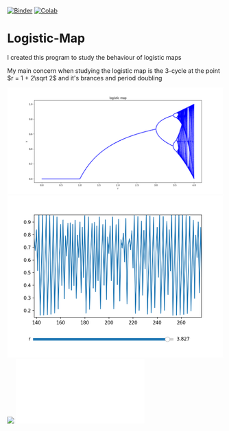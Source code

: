 [![Binder](https://mybinder.org/badge_logo.svg)](https://mybinder.org/v2/gh/ritamsaha00/Logistic-Map/HEAD)  [![Colab](https://colab.research.google.com/assets/colab-badge.svg)](https://colab.research.google.com/github/ritamsaha00/Logistic-Map/blob/main/logistic.ipynb)

# Logistic-Map
I created this program to study the behaviour of logistic maps

My main concern when studying the logistic map is the 3-cycle at the point $r = 1 + 2\sqrt 2$ and it's brances and period doubling

![](logistic.png)
![](download.png)
![](download(1).png)
![HTML](logistic.html)
